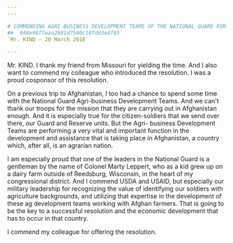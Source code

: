 ```yaml
---
---

# COMMENDING AGRI-BUSINESS DEVELOPMENT TEAMS OF THE NATIONAL GUARD FOR  THEIR EFFORTS IN WAR-TORN COUNTRIES
## `048e96f7eaa2b81d7540c18fdd3e4f65`
`Mr. KIND — 20 March 2010`

---
```



Mr. KIND. I thank my friend from Missouri for yielding the time. And 
I also want to commend my colleague who introduced the resolution. I 
was a proud cosponsor of this resolution.

On a previous trip to Afghanistan, I too had a chance to spend some 
time with the National Guard Agri-business Development Teams. And we 
can't thank our troops for the mission that they are carrying out in 
Afghanistan enough. And it is especially true for the citizen-soldiers 
that we send over there, our Guard and Reserve units. But the Agri-
business Development Teams are performing a very vital and important 
function in the development and assistance that is taking place in 
Afghanistan, a country which, after all, is an agrarian nation.

I am especially proud that one of the leaders in the National Guard 
is a gentleman by the name of Colonel Marty Leppert, who as a kid grew 
up on a dairy farm outside of Reedsburg, Wisconsin, in the heart of my 
congressional district. And I commend USDA and USAID, but especially 
our military leadership for recognizing the value of identifying our 
soldiers with agriculture backgrounds, and utilizing that expertise in 
the development of these ag development teams working with Afghan 
farmers. That is going to be the key to a successful resolution and the 
economic development that has to occur in that country.

I commend my colleague for offering the resolution.